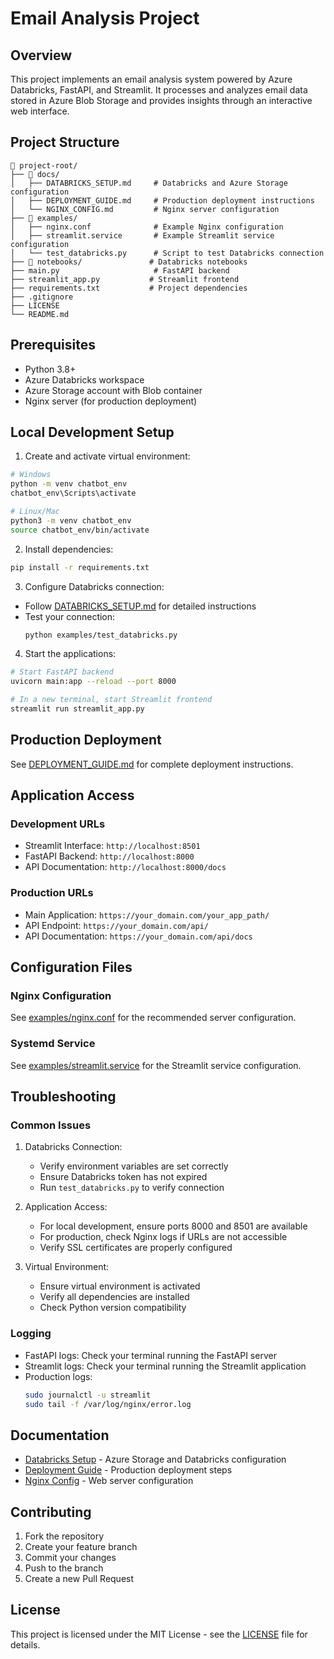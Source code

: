 # Email Analysis Project

## Overview
This project implements an email analysis system powered by Azure Databricks, FastAPI, and Streamlit. It processes and analyzes email data stored in Azure Blob Storage and provides insights through an interactive web interface.

## Project Structure
```
📁 project-root/
├── 📁 docs/
│   ├── DATABRICKS_SETUP.md     # Databricks and Azure Storage configuration
│   ├── DEPLOYMENT_GUIDE.md     # Production deployment instructions
│   └── NGINX_CONFIG.md         # Nginx server configuration
├── 📁 examples/
│   ├── nginx.conf              # Example Nginx configuration
│   ├── streamlit.service       # Example Streamlit service configuration
│   └── test_databricks.py      # Script to test Databricks connection
├── 📁 notebooks/               # Databricks notebooks
├── main.py                     # FastAPI backend
├── streamlit_app.py           # Streamlit frontend
├── requirements.txt           # Project dependencies
├── .gitignore
├── LICENSE
└── README.md
```

## Prerequisites
- Python 3.8+
- Azure Databricks workspace
- Azure Storage account with Blob container
- Nginx server (for production deployment)

## Local Development Setup

1. Create and activate virtual environment:
```bash
# Windows
python -m venv chatbot_env
chatbot_env\Scripts\activate

# Linux/Mac
python3 -m venv chatbot_env
source chatbot_env/bin/activate
```

2. Install dependencies:
```bash
pip install -r requirements.txt
```

3. Configure Databricks connection:
- Follow [DATABRICKS_SETUP.md](docs/DATABRICKS_SETUP.md) for detailed instructions
- Test your connection:
  ```bash
  python examples/test_databricks.py
  ```

4. Start the applications:
```bash
# Start FastAPI backend
uvicorn main:app --reload --port 8000

# In a new terminal, start Streamlit frontend
streamlit run streamlit_app.py
```

## Production Deployment
See [DEPLOYMENT_GUIDE.md](docs/DEPLOYMENT_GUIDE.md) for complete deployment instructions.

## Application Access

### Development URLs
- Streamlit Interface: `http://localhost:8501`
- FastAPI Backend: `http://localhost:8000`
- API Documentation: `http://localhost:8000/docs`

### Production URLs
- Main Application: `https://your_domain.com/your_app_path/`
- API Endpoint: `https://your_domain.com/api/`
- API Documentation: `https://your_domain.com/api/docs`

## Configuration Files

### Nginx Configuration
See [examples/nginx.conf](examples/nginx.conf) for the recommended server configuration.

### Systemd Service
See [examples/streamlit.service](examples/streamlit.service) for the Streamlit service configuration.

## Troubleshooting

### Common Issues
1. Databricks Connection:
   - Verify environment variables are set correctly
   - Ensure Databricks token has not expired
   - Run `test_databricks.py` to verify connection

2. Application Access:
   - For local development, ensure ports 8000 and 8501 are available
   - For production, check Nginx logs if URLs are not accessible
   - Verify SSL certificates are properly configured

3. Virtual Environment:
   - Ensure virtual environment is activated
   - Verify all dependencies are installed
   - Check Python version compatibility

### Logging
- FastAPI logs: Check your terminal running the FastAPI server
- Streamlit logs: Check your terminal running the Streamlit application
- Production logs: 
  ```bash
  sudo journalctl -u streamlit
  sudo tail -f /var/log/nginx/error.log
  ```

## Documentation
- [Databricks Setup](docs/DATABRICKS_SETUP.md) - Azure Storage and Databricks configuration
- [Deployment Guide](docs/DEPLOYMENT_GUIDE.md) - Production deployment steps
- [Nginx Config](docs/NGINX_CONFIG.md) - Web server configuration

## Contributing
1. Fork the repository
2. Create your feature branch
3. Commit your changes
4. Push to the branch
5. Create a new Pull Request

## License
This project is licensed under the MIT License - see the [LICENSE](LICENSE) file for details.
